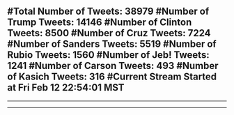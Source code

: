 #Total Number of Tweets: 38979 
#Number of Trump Tweets: 14146
#Number of Clinton Tweets: 8500
#Number of Cruz Tweets: 7224
#Number of Sanders Tweets: 5519
#Number of Rubio Tweets: 1560
#Number of Jeb! Tweets: 1241
#Number of Carson Tweets: 493
#Number of Kasich Tweets: 316
#Current Stream Started at Fri Feb 12 22:54:01 MST
---
---
---
